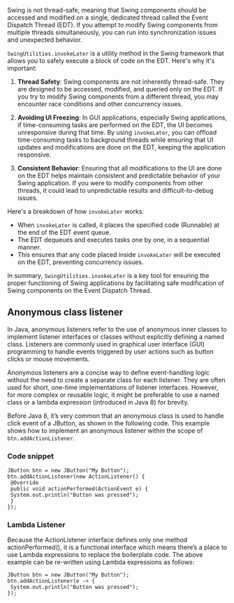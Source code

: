 Swing is not thread-safe, meaning that Swing components should be accessed and modified on a single, dedicated thread called the Event Dispatch Thread (EDT). If you attempt to modify Swing components from multiple threads simultaneously, you can run into synchronization issues and unexpected behavior.

`SwingUtilities.invokeLater` is a utility method in the Swing framework that allows you to safely execute a block of code on the EDT. Here's why it's important:

1. **Thread Safety**: Swing components are not inherently thread-safe. They are designed to be accessed, modified, and queried only on the EDT. If you try to modify Swing components from a different thread, you may encounter race conditions and other concurrency issues.

2. **Avoiding UI Freezing**: In GUI applications, especially Swing applications, if time-consuming tasks are performed on the EDT, the UI becomes unresponsive during that time. By using `invokeLater`, you can offload time-consuming tasks to background threads while ensuring that UI updates and modifications are done on the EDT, keeping the application responsive.

3. **Consistent Behavior**: Ensuring that all modifications to the UI are done on the EDT helps maintain consistent and predictable behavior of your Swing application. If you were to modify components from other threads, it could lead to unpredictable results and difficult-to-debug issues.

Here's a breakdown of how `invokeLater` works:

- When `invokeLater` is called, it places the specified code (Runnable) at the end of the EDT event queue.
- The EDT dequeues and executes tasks one by one, in a sequential manner.
- This ensures that any code placed inside `invokeLater` will be executed on the EDT, preventing concurrency issues.

In summary, `SwingUtilities.invokeLater` is a key tool for ensuring the proper functioning of Swing applications by facilitating safe modification of Swing components on the Event Dispatch Thread.

## Anonymous class listener
In Java, anonymous listeners refer to the use of anonymous inner classes to implement listener interfaces or classes without explicitly defining a named class. Listeners are commonly used in graphical user interface (GUI) programming to handle events triggered by user actions such as button clicks or mouse movements.

Anonymous listeners are a concise way to define event-handling logic without the need to create a separate class for each listener. They are often used for short, one-time implementations of listener interfaces. However, for more complex or reusable logic, it might be preferable to use a named class or a lambda expression (introduced in Java 8) for brevity.

Before Java 8, it’s very common that an anonymous class is used to handle click event of a JButton, as shown in the
following code. This example shows how to implement an anonymous listener within the scope of
`btn.addActionListener`.
 ### Code snippet
```agsl
JButton btn = new JButton("My Button");
btn.addActionListener(new ActionListener() {
 @Override
 public void actionPerformed(ActionEvent e) {
 System.out.println("Button was pressed");
 }
});
```
### Lambda Listener
Because the ActionListener interface defines only one method actionPerformed(), it is a functional interface
which means there’s a place to use Lambda expressions to replace the boilerplate code. The above example can be
re-written using Lambda expressions as follows:
```agsl
JButton btn = new JButton("My Button");
btn.addActionListener(e -> {
 System.out.println("Button was pressed");
});
```


